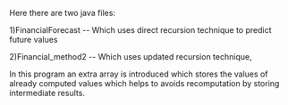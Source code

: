 Here there are two java files:

1)FinancialForecast -- Which uses direct recursion technique to predict future values

2)Financial_method2 -- Which uses updated recursion technique,
 
In this program an extra array is introduced which stores the values of already computed values which helps to avoids recomputation by storing intermediate results.
